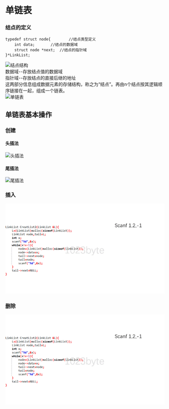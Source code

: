 # 单链表

### 结点的定义
```
typedef struct node{		//结点类型定义
	int data;		//结点的数据域
	struct node *next;	//结点的指针域
}*LinkList;
```
![结点结构](https://gitee.com/badgit/badcode/blob/master/DS/image/001.jpg)  
数据域--存放结点值的数据域  
指针域--存放结点的直接后继的地址  
这两部分信息组成数据元素的存储结构，称之为“结点”。再由n个结点按其逻辑顺序链接在一起，组成一个链表。  
![单链表](https://gitee.com/badgit/badcode/blob/master/DS/image/002.jpg)   

## 单链表基本操作
### 创建
#### 头插法
![头插法](https://gitee.com/badgit/badcode/blob/master/DS/image/g01.gif) 
#### 尾插法
![尾插法](https://gitee.com/badgit/badcode/blob/master/DS/image/g01.gif)
### 插入
![头插法](https://github.com/1023byte/Learning-DataStructure-Algorithm/blob/master/DataStructure-Algorithm/image/g02.gif)
### 删除
![头插法](https://github.com/1023byte/Learning-DataStructure-Algorithm/blob/master/DataStructure-Algorithm/image/g02.gif)
